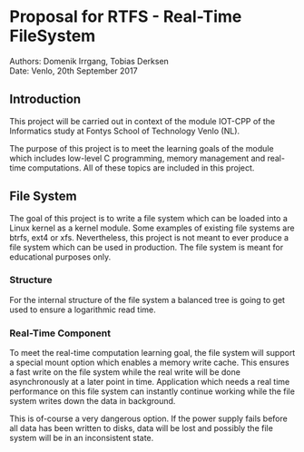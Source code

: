 # Proposal for RTFS - Real-Time FileSystem
Authors: Domenik Irrgang, Tobias Derksen <br>
Date: Venlo, 20th September 2017

## Introduction
This project will be carried out in context of the module IOT-CPP of the Informatics study at Fontys School of Technology Venlo (NL).

The purpose of this project is to meet the learning goals of the module which includes low-level C programming, memory management and real-time computations. All of these topics are included in this project.

## File System
The goal of this project is to write a file system which can be loaded into a Linux kernel as a kernel module. Some examples of existing file systems are btrfs, ext4 or xfs.
Nevertheless, this project is not meant to ever produce a file system which can be used in production. The file system is meant for educational purposes only.

### Structure
For the internal structure of the file system a balanced tree is going to get used to ensure a logarithmic read time. 

### Real-Time Component
To meet the real-time computation learning goal, the file system will support a special mount option which enables a memory write cache. This ensures a fast write on the file system while the real write will be done asynchronously at a later point in time. Application which needs a real time performance on this file system can instantly continue working while the file system writes down the data in background.

This is of-course a very dangerous option. If the power supply fails before all data has been written to disks, data will be lost and possibly the file system will be in an inconsistent state.
